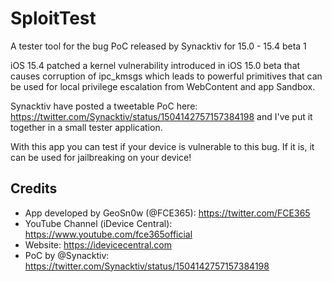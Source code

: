 # SploitTest
A tester tool for the bug PoC released by Synacktiv for 15.0 - 15.4 beta 1

iOS 15.4 patched a kernel vulnerability introduced in iOS 15.0 beta that causes corruption of ipc_kmsgs which leads to powerful primitives that can be used for local privilege escalation from WebContent and app Sandbox.

Synacktiv have posted a tweetable PoC here: https://twitter.com/Synacktiv/status/1504142757157384198 and I've put it together in a small tester application.

With this app you can test if your device is vulnerable to this bug. If it is, it can be used for jailbreaking on your device!

## Credits 

* App developed by GeoSn0w (@FCE365): https://twitter.com/FCE365
* YouTube Channel (iDevice Central): https://www.youtube.com/fce365official
* Website: https://idevicecentral.com
* PoC by @Synacktiv: https://twitter.com/Synacktiv/status/1504142757157384198
